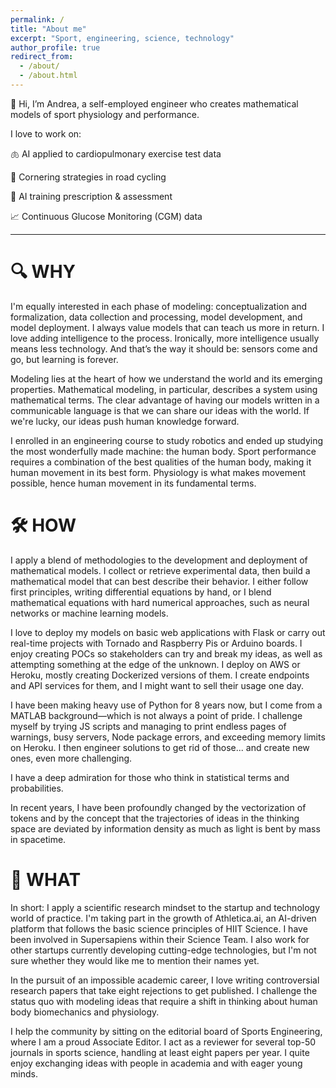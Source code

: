 ```yaml
---
permalink: /
title: "About me"
excerpt: "Sport, engineering, science, technology"
author_profile: true
redirect_from: 
  - /about/
  - /about.html
---
```


👋 Hi, I’m Andrea, a self-employed engineer who creates mathematical models of sport physiology and performance.

I love to work on:

🫁 AI applied to cardiopulmonary exercise test data

🚴 Cornering strategies in road cycling

🤖 AI training prescription & assessment

📈 Continuous Glucose Monitoring (CGM) data

---

# 🔍 WHY

I'm equally interested in each phase of modeling: conceptualization and formalization, data collection and processing, model development, and model deployment. I always value models that can teach us more in return. I love adding intelligence to the process. Ironically, more intelligence usually means less technology. And that’s the way it should be: sensors come and go, but learning is forever.

Modeling lies at the heart of how we understand the world and its emerging properties. Mathematical modeling, in particular, describes a system using mathematical terms. The clear advantage of having our models written in a communicable language is that we can share our ideas with the world. If we're lucky, our ideas push human knowledge forward.

I enrolled in an engineering course to study robotics and ended up studying the most wonderfully made machine: the human body. Sport performance requires a combination of the best qualities of the human body, making it human movement in its best form. Physiology is what makes movement possible, hence human movement in its fundamental terms.

# 🛠️ HOW

I apply a blend of methodologies to the development and deployment of mathematical models. I collect or retrieve experimental data, then build a mathematical model that can best describe their behavior. I either follow first principles, writing differential equations by hand, or I blend mathematical equations with hard numerical approaches, such as neural networks or machine learning models.

I love to deploy my models on basic web applications with Flask or carry out real-time projects with Tornado and Raspberry Pis or Arduino boards. I enjoy creating POCs so stakeholders can try and break my ideas, as well as attempting something at the edge of the unknown. I deploy on AWS or Heroku, mostly creating Dockerized versions of them. I create endpoints and API services for them, and I might want to sell their usage one day.

I have been making heavy use of Python for 8 years now, but I come from a MATLAB background—which is not always a point of pride. I challenge myself by trying JS scripts and managing to print endless pages of warnings, busy servers, Node package errors, and exceeding memory limits on Heroku. I then engineer solutions to get rid of those... and create new ones, even more challenging.

I have a deep admiration for those who think in statistical terms and probabilities.

In recent years, I have been profoundly changed by the vectorization of tokens and by the concept that the trajectories of ideas in the thinking space are deviated by information density as much as light is bent by mass in spacetime.

# 🚀 WHAT

In short: I apply a scientific research mindset to the startup and technology world of practice.
I'm taking part in the growth of Athletica.ai, an AI-driven platform that follows the basic science principles of HIIT Science. I have been involved in Supersapiens within their Science Team. I also work for other startups currently developing cutting-edge technologies, but I'm not sure whether they would like me to mention their names yet.

In the pursuit of an impossible academic career, I love writing controversial research papers that take eight rejections to get published. I challenge the status quo with modeling ideas that require a shift in thinking about human body biomechanics and physiology.

I help the community by sitting on the editorial board of Sports Engineering, where I am a proud Associate Editor. I act as a reviewer for several top-50 journals in sports science, handling at least eight papers per year. I quite enjoy exchanging ideas with people in academia and with eager young minds. 
